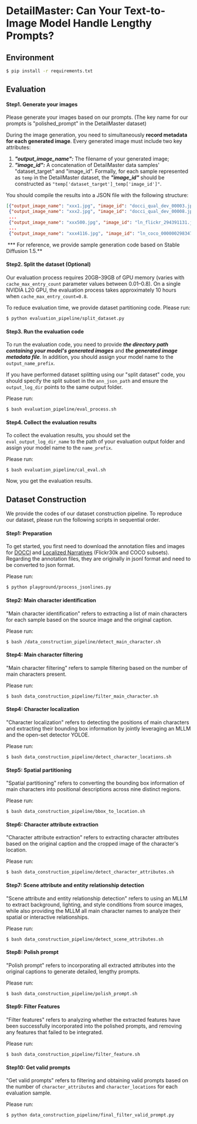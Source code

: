 # DetailMaster: Can Your Text-to-Image Model Handle Lengthy Prompts?



## Environment

```bash
$ pip install -r requirements.txt
```





## Evaluation

#### Step1. Generate your images

Please generate your images based on our prompts. (The key name for our prompts is "polished_prompt" in the DetailMaster dataset)

During the image generation, you need to simultaneously **record metadata for each generated image**. Every generated image must include two key attributes: 

1. ***"output_image_name":*** The filename of your generated image;
2. ***"image_id":*** A concatenation of DetailMaster data samples' "dataset_target" and "image_id". Formally, for each sample represented as `temp` in the DetailMaster dataset, the ***"image_id"*** should be constructed as `"temp['dataset_target']_temp['image_id']"`. 

You should compile the results into a JSON file with the following structure:

```json
[{"output_image_name": "xxx1.jpg", "image_id": "docci_qual_dev_00003.jpg"}, 
 {"output_image_name": "xxx2.jpg", "image_id": "docci_qual_dev_00008.jpg"},
 ...
 {"output_image_name": "xxx500.jpg", "image_id": "ln_flickr_294391131.jpg"},
 ...
 {"output_image_name": "xxx4116.jpg", "image_id": "ln_coco_000000298347.jpg"}]
```

​	*** For reference, we provide sample generation code based on Stable Diffusion 1.5.**



#### Step2. Split the dataset (Optional)

Our evaluation process requires 20GB–39GB of GPU memory (varies with `cache_max_entry_count` parameter values between 0.01–0.8). On a single NVIDIA L20 GPU, the evaluation process takes approximately 10 hours when `cache_max_entry_count=0.8`.

To reduce evaluation time, we provide dataset partitioning code. Please run:

```shell
$ python evaluation_pipeline/split_dataset.py
```



#### Step3. Run the evaluation code

To run the evaluation code, you need to provide ***the directory path containing your model's generated images*** and ***the generated image metadata file***. In addition, you should assign your model name to the `output_name_prefix`.

If you have performed dataset splitting using our "split dataset" code, you should specify the split subset in the `ann_json_path` and ensure the `output_log_dir` points to the same output folder.

Please run:

```shell
$ bash evaluation_pipeline/eval_process.sh
```



#### Step4. Collect the evaluation results

To collect the evaluation results, you should set the `eval_output_log_dir_name` to the path of your evaluation output folder and assign your model name to the `name_prefix`.

Please run:

```shell
$ bash evaluation_pipeline/cal_eval.sh
```

Now, you get the evaluation results.





## Dataset Construction  

We provide the codes of our dataset construction pipeline. To reproduce our dataset, please run the following scripts in sequential order.

#### Step1: Preparation

To get started, you first need to download the annotation files and images for [DOCCI]([DOCCI](https://google.github.io/docci/)) and [Localized Narratives](https://google.github.io/localized-narratives/) (Flickr30k and COCO subsets). Regarding the annotation files, they are originally in jsonl format and need to be converted to json format. 

Please run:

```shell
$ python playground/process_jsonlines.py
```



#### Step2: Main character identification

"Main character identification" refers to extracting a list of main characters for each sample based on the source image and the original caption.

Please run:

```shell
$ bash /data_construction_pipeline/detect_main_character.sh
```



#### Step4: Main character filtering

"Main character filtering" refers to sample filtering based on the number of main characters present.

Please run:

```shell
$ bash data_construction_pipeline/filter_main_character.sh
```



#### Step4: Character localization

"Character localization" refers to detecting the positions of main characters and extracting their bounding box information by jointly leveraging an MLLM and the open-set detector YOLOE.

Please run:

```shell
$ bash data_construction_pipeline/detect_character_locations.sh
```



#### Step5: Spatial partitioning  

"Spatial partitioning" refers to converting the bounding box information of main characters into positional descriptions across nine distinct regions.

Please run:

```shell
$ bash data_construction_pipeline/bbox_to_location.sh
```



#### Step6: Character attribute extraction

"Character attribute extraction" refers to extracting character attributes based on the original caption and the cropped image of the character's location.

Please run:

```shell
$ bash data_construction_pipeline/detect_character_attributes.sh
```



#### Step7: Scene attribute and entity relationship detection

"Scene attribute and entity relationship detection" refers to using an MLLM to extract background, lighting, and style conditions from source images, while also providing the MLLM all main character names to analyze their spatial or interactive relationships.

Please run:

```shell
$ bash data_construction_pipeline/detect_scene_attributes.sh
```



#### Step8: Polish prompt

"Polish prompt" refers to incorporating all extracted attributes into the original captions to generate detailed, lengthy prompts.

Please run:

```shell
$ bash data_construction_pipeline/polish_prompt.sh
```



#### Step9: Filter Features

"Filter features" refers to analyzing whether the extracted features have been successfully incorporated into the polished prompts, and removing any features that failed to be integrated.

Please run:

```shell
$ bash data_construction_pipeline/filter_feature.sh
```



#### Step10: Get valid prompts

"Get valid prompts" refers to filtering and obtaining valid prompts based on the number of `character_attributes` and `character_locations` for each evaluation sample.

Please run:

```shell
$ python data_construction_pipeline/final_filter_valid_prompt.py
```

